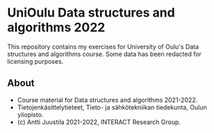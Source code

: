 # UniOulu Data structures and algorithms 2022

This repository contains my exercises for University of Oulu's Data structures and algorithms course. Some data has been redacted for licensing purposes.

## About

* Course material for Data structures and algorithms 2021-2022.
* Tietojenkäsittelytieteet, Tieto- ja sähkötekniikan tiedekunta, Oulun yliopisto.
* (c) Antti Juustila 2021-2022, INTERACT Research Group.
